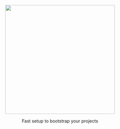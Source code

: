 <p align="center">
	<a href="#"><img src="https://i.imgur.com/WbveDlE.png" width="350px" /></a>
	<p align="center"> Fast setup to bootstrap your projects </p>
</p>


